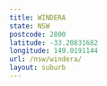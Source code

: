 ```yaml
---
title: WINDERA
state: NSW
postcode: 2800
latitude: -33.20831682
longitude: 149.0191144
url: /nsw/windera/
layout: suburb
---
```

